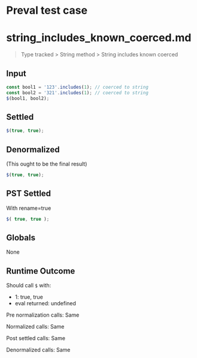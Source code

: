 # Preval test case

# string_includes_known_coerced.md

> Type tracked > String method > String includes known coerced

## Input

`````js filename=intro
const bool1 = '123'.includes(1); // coerced to string
const bool2 = '321'.includes(1); // coerced to string
$(bool1, bool2);
`````


## Settled


`````js filename=intro
$(true, true);
`````


## Denormalized
(This ought to be the final result)

`````js filename=intro
$(true, true);
`````


## PST Settled
With rename=true

`````js filename=intro
$( true, true );
`````


## Globals


None


## Runtime Outcome


Should call `$` with:
 - 1: true, true
 - eval returned: undefined

Pre normalization calls: Same

Normalized calls: Same

Post settled calls: Same

Denormalized calls: Same

